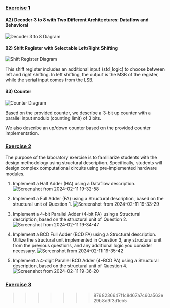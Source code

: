 ###  [Exercise 1](./VLSI-1(introduction))

#### A2) Decoder 3 to 8 with Two Different Architectures: Dataflow and Behavioral

![Decoder 3 to 8 Diagram](https://github.com/IoannouKon/Digital_VLSI_ntua/assets/132226067/d46f0d9f-b2af-4f60-8923-259df7c5e3dd)

#### B2) Shift Register with Selectable Left/Right Shifting

![Shift Register Diagram](https://github.com/IoannouKon/Digital_VLSI_ntua/assets/132226067/d418ddf7-3f22-473f-ab9b-d0fe5dae0391)

This shift register includes an additional input (std_logic) to choose between left and right shifting. In left shifting, the output is the MSB of the register, while the serial input comes from the LSB.

#### B3) Counter

![Counter Diagram](https://github.com/IoannouKon/Digital_VLSI_ntua/assets/132226067/05d5b783-299d-4745-ba78-f1e087a31fb0)

Based on the provided counter, we describe a 3-bit up counter with a parallel input modulo (counting limit) of 3 bits.

We also describe an up/down counter based on the provided counter implementation.

### [Exercise 2](./VLSI-2(ADDERS))
The purpose of the laboratory exercise is to familiarize students with the design methodology using structural description. Specifically, students will design complex computational circuits using pre-implemented hardware modules.

1) Implement a Half Adder (HA) using a Dataflow description.
![Screenshot from 2024-02-11 19-32-58](https://github.com/IoannouKon/Digital_VLSI_ntua/assets/132226067/0563298d-4dbd-42f7-b2cf-3d3a69382dea)

2) Implement a Full Adder (FA) using a Structural description, based on the structural unit of Question 1.
![Screenshot from 2024-02-11 19-33-29](https://github.com/IoannouKon/Digital_VLSI_ntua/assets/132226067/60f0dc92-2946-462d-a1d3-b91582bf82ba)

3) Implement a 4-bit Parallel Adder (4-bit PA) using a Structural description, based on the structural unit of Question 2.
![Screenshot from 2024-02-11 19-34-47](https://github.com/IoannouKon/Digital_VLSI_ntua/assets/132226067/1c30b92d-1760-4c65-8c78-ec6267e05068)

4) Implement a BCD Full Adder (BCD FA) using a Structural description. Utilize the structural unit implemented in Question 3, any structural unit from the previous questions, and any additional logic you consider necessary.
![Screenshot from 2024-02-11 19-35-42](https://github.com/IoannouKon/Digital_VLSI_ntua/assets/132226067/94d43fa5-39e2-421d-97bc-9c7627b20a27)

5) Implement a 4-digit Parallel BCD Adder (4-BCD PA) using a Structural description, based on the structural unit of Question 4.
![Screenshot from 2024-02-11 19-36-20](https://github.com/IoannouKon/Digital_VLSI_ntua/assets/132226067/af23ff82-83f0-4ec5-81e9-ca380a9e7d6b)


### [Exercise 3](./VLSI-3(Syncronus_FA_and_4_bit_multipliers))
>>>>>>> 8768236647f1c8d67a7c60a563e29b8d9f3d1eb5


